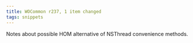 ```yaml
---
title: WOCommon r237, 1 item changed
tags: snippets
---
```


Notes about possible HOM alternative of NSThread convenience methods.
